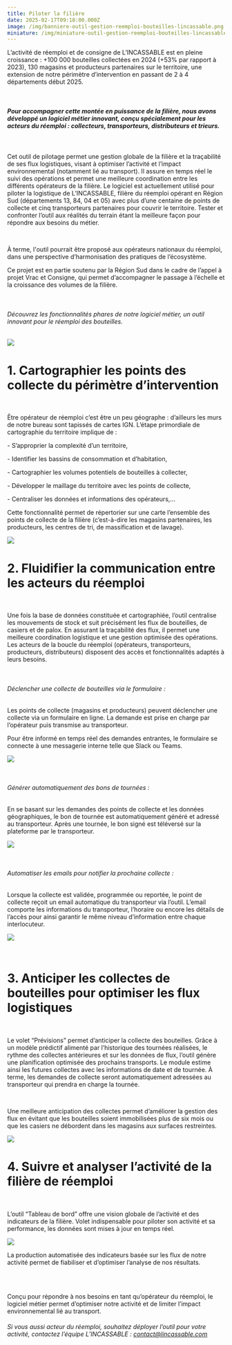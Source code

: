 ```yaml
---
title: Piloter la filière
date: 2025-02-17T09:18:00.000Z
image: /img/banniere-outil-gestion-reemploi-bouteilles-lincassable.png
miniature: /img/miniature-outil-gestion-reemploi-bouteilles-lincassable.jpg
---
```

L’activité de réemploi et de consigne de L’INCASSABLE est en pleine croissance : +100 000 bouteilles collectées en 2024 (+53% par rapport à 2023), 130 magasins et producteurs partenaires sur le territoire, une extension de notre périmètre d’intervention en passant de 2 à 4 départements début 2025.

<br>

##### Pour accompagner cette montée en puissance de la filière, nous avons développé un logiciel métier innovant, conçu spécialement pour les acteurs du réemploi : collecteurs, transporteurs, distributeurs et trieurs.

<br>

Cet outil de pilotage permet une gestion globale de la filière et la traçabilité de ses flux logistiques, visant à optimiser l’activité et l’impact environnemental (notamment lié au transport). Il assure en temps réel le suivi des opérations et permet une meilleure coordination entre les différents opérateurs de la filière. Le logiciel est actuellement utilisé pour piloter la logistique de L’INCASSABLE, filière du réemploi opérant en Région Sud (départements 13, 84, 04 et 05) avec plus d’une centaine de points de collecte et cinq transporteurs partenaires pour couvrir le territoire. Tester et confronter l’outil aux réalités du terrain étant la meilleure façon pour répondre aux besoins du métier. 

<br>

À terme, l'outil pourrait être proposé aux opérateurs nationaux du réemploi, dans une perspective d’harmonisation des pratiques de l’écosystème.

Ce projet est en partie soutenu par la Région Sud dans le cadre de l’appel à projet Vrac et Consigne, qui permet d’accompagner le passage à l’échelle et la croissance des volumes de la filière. 

<br>

###### Découvrez les fonctionnalités phares de notre logiciel métier, un outil innovant pour le réemploi des bouteilles.

![](/img/cartographie-outil-gestion-reemploi-bouteilles-lincassable.png)

# 1. Cartographier les points des collecte du périmètre d’intervention

<br>

Être opérateur de réemploi c’est être un peu géographe : d’ailleurs les murs de notre bureau sont tapissés de cartes IGN. L’étape primordiale de cartographie du territoire implique de :

\- S’approprier la complexité d’un territoire,

\- Identifier les bassins de consommation et d’habitation,

\- Cartographier les volumes potentiels de bouteilles à collecter,

\- Développer le maillage du territoire avec les points de collecte,

\- Centraliser les données et informations des opérateurs,... 

Cette fonctionnalité permet de répertorier sur une carte l’ensemble des points de collecte de la filière (c’est-à-dire les magasins partenaires, les producteurs, les centres de tri, de massification et de lavage). 

![](/img/ajout-point-outil-gestion-reemploi-bouteilles-lincassable.png)

# 2. Fluidifier la communication entre les acteurs du réemploi

<br>

Une fois la base de données constituée et cartographiée, l’outil centralise les mouvements de stock et suit précisément les flux de bouteilles, de casiers et de palox. En assurant la traçabilité des flux, il permet une meilleure coordination logistique et une gestion optimisée des opérations. Les acteurs de la boucle du réemploi (opérateurs, transporteurs, producteurs, distributeurs) disposent des accès et fonctionnalités adaptés à leurs besoins. 

<br>

###### Déclencher une collecte de bouteilles via le formulaire :

Les points de collecte (magasins et producteurs) peuvent déclencher une collecte via un formulaire en ligne. La demande est prise en charge par l’opérateur puis transmise au transporteur.

Pour être informé en temps réel des demandes entrantes, le formulaire se connecte à une messagerie interne telle que Slack ou Teams. 

![](/img/formulaire-outil-gestion-reemploi-bouteilles-lincassable.png)

<br>

###### Générer automatiquement des bons de tournées :

En se basant sur les demandes des points de collecte et les données géographiques, le bon de tournée est automatiquement généré et adressé au transporteur. Après une tournée, le bon signé est téléversé sur la plateforme par le transporteur.

![](/img/bon-tournee-outil-gestion-reemploi-bouteilles-lincassable.png)

<br>

###### Automatiser les emails pour notifier la prochaine collecte :

Lorsque la collecte est validée, programmée ou reportée, le point de collecte reçoit un email automatique du transporteur via l’outil. L’email comporte les informations du transporteur, l’horaire ou encore les détails de l’accès pour ainsi garantir le même niveau d’information entre chaque interlocuteur.

![](/img/email-outil-gestion-reemploi-bouteilles-lincassable.png)



<br>

# 3. Anticiper les collectes de bouteilles pour optimiser les flux logistiques

<br>

Le volet “Prévisions” permet d’anticiper la collecte des bouteilles. Grâce à un modèle prédictif alimenté par l’historique des tournées réalisées, le rythme des collectes antérieures et sur les données de flux, l’outil génère une planification optimisée des prochains transports. Le module estime ainsi les futures collectes avec les informations de date et de tournée. À terme, les demandes de collecte seront automatiquement adressées au transporteur qui prendra en charge la tournée. 

<br>

Une meilleure anticipation des collectes permet d’améliorer la gestion des flux en évitant que les bouteilles soient immobilisées plus de six mois ou que les casiers ne débordent dans les magasins aux surfaces restreintes. 

![](/img/previsions-outil-gestion-reemploi-bouteilles-lincassable.png)

# 4. Suivre et analyser l’activité de la filière de réemploi

<br>

L’outil “Tableau de bord” offre une vision globale de l’activité et des indicateurs de la filière. Volet indispensable pour piloter son activité et sa performance, les données sont mises à jour en temps réel. 

![](/img/tableau-bord-outil-gestion-reemploi-bouteilles-lincassable.png)

La production automatisée des indicateurs basée sur les flux de notre activité permet de fiabiliser et d’optimiser l’analyse de nos résultats. 

<br>

<br>

Conçu pour répondre à nos besoins en tant qu’opérateur du réemploi, le logiciel métier permet d’optimiser notre activité et de limiter l’impact environnemental lié au transport. 
<br>

###### Si vous aussi acteur du réemploi, souhaitez déployer l’outil pour votre activité, contactez l’équipe L’INCASSABLE : contact@lincassable.com
